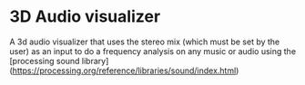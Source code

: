 # 3D Audio visualizer

A 3d audio visualizer that uses the stereo mix (which must be set by the user) as an input to do a frequency analysis on any music or audio using the [processing sound library] (https://processing.org/reference/libraries/sound/index.html)